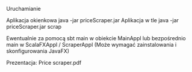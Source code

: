 Uruchamianie

Aplikacja okienkowa
java -jar priceScraper.jar
Aplikacja w tle
java -jar priceScraper.jar scrap

Ewentualnie za pomocą sbt main w obiekcie MainAppl lub bezpośrednio main w ScalaFXAppl / ScraperAppl (Może wymagać zainstalowania i skonfigurowania JavaFX)

Prezentacja:
Price scraper.pdf
